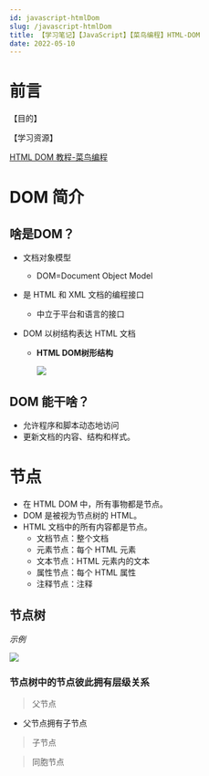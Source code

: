 ```yaml
---
id: javascript-htmlDom
slug: /javascript-htmlDom
title: 【学习笔记】【JavaScript】【菜鸟编程】HTML-DOM
date: 2022-05-10
---
```

# 前言

【目的】


【学习资源】

[HTML DOM 教程-菜鸟编程](https://www.runoob.com/htmldom/htmldom-tutorial.html)


# DOM 简介

## 啥是DOM？

* 文档对象模型

  * DOM=Document Object Model

* 是 HTML 和 XML 文档的编程接口

  * 中立于平台和语言的接口

* DOM 以树结构表达 HTML 文档

  * **HTML DOM树形结构**

    ![](https://www.runoob.com/images/htmltree.gif)


## DOM 能干啥？

* 允许程序和脚本动态地访问
* 更新文档的内容、结构和样式。



# 节点

* 在 HTML DOM 中，所有事物都是节点。
* DOM 是被视为节点树的 HTML。
* HTML 文档中的所有内容都是节点。
  * 文档节点：整个文档
  * 元素节点：每个 HTML 元素
  * 文本节点：HTML 元素内的文本
  * 属性节点：每个 HTML 属性
  * 注释节点：注释



## 节点树

*示例*

![](https://www.runoob.com/wp-content/uploads/2013/09/ct_htmltree.gif)



### 节点树中的节点彼此拥有层级关系

> 父节点

* 父节点拥有子节点

> 子节点



> 同胞节点